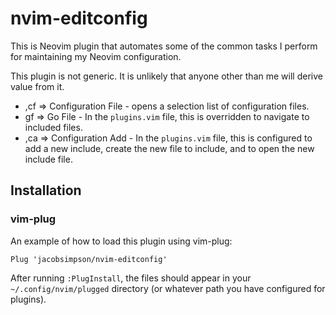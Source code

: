 # nvim-editconfig

This is Neovim plugin that automates some of the common tasks I perform for maintaining my Neovim
configuration.

This plugin is not generic. It is unlikely that anyone other than me will derive value from it.

-   ,cf => Configuration File - opens a selection list of configuration files.
-   gf  => Go File - In the `plugins.vim` file, this is overridden to navigate to included files.
-   ,ca => Configuration Add - In the `plugins.vim` file, this is configured to add a new include,
    create the new file to include, and to open the new include file.

## Installation

### vim-plug

An example of how to load this plugin using vim-plug:

```VimL
Plug 'jacobsimpson/nvim-editconfig'
```

After running `:PlugInstall`, the files should appear in your `~/.config/nvim/plugged` directory (or
whatever path you have configured for plugins).

